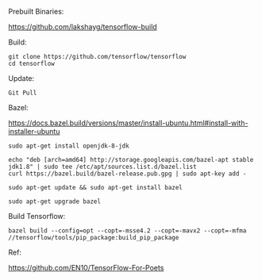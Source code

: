 Prebuilt Binaries:

https://github.com/lakshayg/tensorflow-build

Build:
    
    git clone https://github.com/tensorflow/tensorflow 
    cd tensorflow

Update:

    Git Pull

Bazel:

https://docs.bazel.build/versions/master/install-ubuntu.html#install-with-installer-ubuntu

    sudo apt-get install openjdk-8-jdk

    echo "deb [arch=amd64] http://storage.googleapis.com/bazel-apt stable jdk1.8" | sudo tee /etc/apt/sources.list.d/bazel.list
    curl https://bazel.build/bazel-release.pub.gpg | sudo apt-key add -

    sudo apt-get update && sudo apt-get install bazel
    
    sudo apt-get upgrade bazel

Build Tensorflow:

    bazel build --config=opt --copt=-msse4.2 --copt=-mavx2 --copt=-mfma //tensorflow/tools/pip_package:build_pip_package
    
Ref:

https://github.com/EN10/TensorFlow-For-Poets